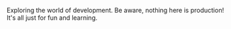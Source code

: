 Exploring the world of development. Be aware, nothing here is production! It's all just for fun and learning.
